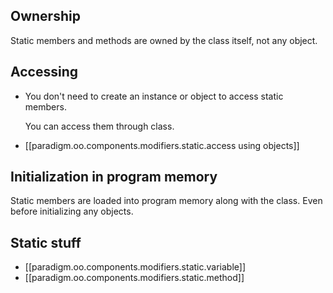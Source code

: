 

## Ownership

Static members and methods are owned by the class itself, not any object.

## Accessing

- You don't need to create an instance or object to access static members.

    You can access them through class.

- [[paradigm.oo.components.modifiers.static.access using objects]]


## Initialization in program memory

Static members are loaded into program memory along with the class. Even before initializing any objects.

## Static stuff

- [[paradigm.oo.components.modifiers.static.variable]]
- [[paradigm.oo.components.modifiers.static.method]]

